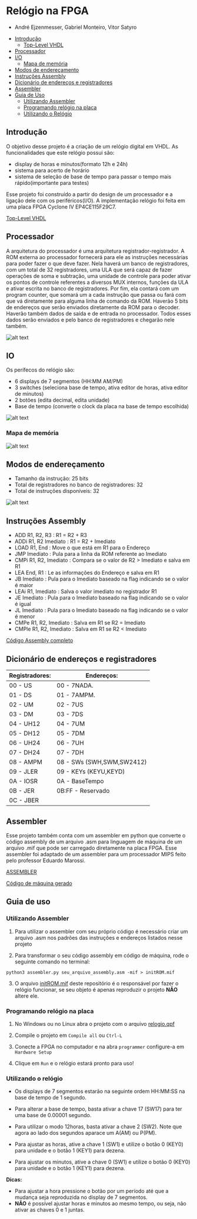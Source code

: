 # Relógio na FPGA

- André Ejzenmesser, Gabriel Monteiro, Vitor Satyro

* [Introdução](#introdução)
  * [Top-Level VHDL](https://github.com/decoejz/relogio_FPGA/blob/master/relogio.vhd)
* [Processador](#processador)
* [I/O](#io)
  * [Mapa de memória](#mapa-de-memória)
* [Modos de endereçamento](#modos-de-endereçamento)
* [Instruções Assembly](#instruções-assembly)
* [Dicionário de endereços e registradores](#dicionário-de-endereços-e-registradores)
* [Assembler](#assembler)
* [Guia de Uso](#guia-de-uso)
   * [Utilizando Assembler](#utilizando-assembler)
   * [Programando relógio na placa](#programando-relógio-na-placa)
   * [Utilizando o Relógio](#utilizando-o-relógio)


## Introdução

O objetivo desse projeto é a criação de um relógio digital em VHDL. As funcionalidades que este relógio possui são:
 - display de horas e minutos(formato 12h e 24h)
 - sistema para acerto de horário
 - sistema de seleção de base de tempo para passar o tempo mais rápido(importante para testes)

Esse projeto foi construído a partir do design de um processador e a ligação dele com os periféricos(I/O). A implementação relógio foi feita em uma placa FPGA Cyclone IV EP4CE115F29C7.

[Top-Level VHDL](https://github.com/decoejz/relogio_FPGA/blob/master/relogio.vhd)

 
## Processador

A arquitetura do processador é uma arquitetura registrador-registrador. A ROM externa ao processador fornecerá para ele as instruções necessárias para poder fazer o que deve fazer. Nela haverá um banco de registradores, com um total de 32 registradores, uma ULA que será capaz de fazer operações de soma e subtração, uma unidade de controle para poder ativar os pontos de controle referentes a diversos MUX internos, funções da ULA e ativar escrita no banco de registradores. Por fim, ela contará com um program counter, que somará um a cada instrução que passa ou fará com que vá diretamente para alguma linha de comando da ROM. Haverão 5 bits de endereços que serão enviados diretamente da ROM para o decoder. Haverão também dados de saída e de entrada no processador. Todos esses dados serão enviados e pelo banco de registradores e chegarão nele também.


![alt text](https://github.com/decoejz/relogio_FPGA/blob/master/imagens/processador.png)

## IO

Os perífecos do relógio são:

- 6 displays de 7 segmentos (HH:MM AM/PM)
- 3 switches (seleciona base de tempo, ativa editor de horas, ativa editor de minutos)
- 2 botões (edita decimal, edita unidade)
- Base de tempo (converte o clock da placa na base de tempo escolhida)

![alt text](https://github.com/decoejz/relogio_FPGA/blob/master/imagens/io.png)

### Mapa de memória

![alt text](https://github.com/decoejz/relogio_FPGA/blob/master/imagens/mapamemoria.png)

## Modos de endereçamento 

- Tamanho da instrução: 25 bits
- Total de registradores no banco de registradores: 32
- Total de instruções disponíveis: 32

![alt text](https://github.com/decoejz/relogio_FPGA/blob/master/imagens/enderacamento.png)

## Instruções Assembly

- ADD R1, R2, R3 : R1 = R2 + R3
- ADDi R1, R2 Imediato : R1 = R2 + Imediato
- LOAD R1, End : Move o que está em R1 para o Endereço
- JMP Imediato : Pula para a linha da ROM referente ao Imediato
- CMPi R1, R2, Imediato : Compara se o valor de R2 > Imediato e salva em R1
- LEA End, R1 : Le as informações do Endereço e salva em R1
- JB Imediato : Pula para o Imediato baseado na flag indicando se o valor é maior
- LEAi R1, Imediato : Salva o valor imediato no registrador R1
- JE Imediato : Pula para o Imediato baseado na flag indicando se o valor é igual
- JL Imediato : Pula para o Imediato baseado na flag indicando se o valor é menor
- CMPe R1, R2, Imediato : Salva em R1 se R2 = Imediato
- CMPle R1, R2, Imediato : Salva em R1 se R2 < Imediato

[Código Assembly completo](https://github.com/decoejz/relogio_FPGA/blob/master/assembly/assembly.asm)

## Dicionário de endereços e registradores


 | Registradores:    |   Endereços:        |
 | ----------------- | ------------------- |
 | 00 - US           |   00 - 7NADA.       |
 | 01 - DS           |   01 - 7AMPM.       |
 | 02 - UM           |   02 - 7US          |
 | 03 - DM           |   03 - 7DS          |
 | 04 - UH12         |   04 - 7UM          |
 | 05 - DH12         |   05 - 7DM          |
 | 06 - UH24         |   06 - 7UH          |
 | 07 - DH24         |   07 - 7DH          |
 | 08 - AMPM         |   08 - SWs (SWH,SWM,SW2412)        |
 | 09 - JLER         |   09 - KEYs (KEYU,KEYD)         |
 | 0A - IOSR         |   0A - BaseTempo    |
 | 0B - JER          |   0B:FF - Reservado |
 | 0C - JBER         |                     |

## Assembler

Esse projeto também conta com um assembler em python que converte o código assembly de um arquivo .asm para linguagem de máquina de um arquivo .mif que pode ser carregado diretamente na placa FPGA. Esse assembler foi adaptado de um assembler para um processador MIPS feito pelo professor Eduardo Marossi.

[ASSEMBLER](https://github.com/decoejz/relogio_FPGA/blob/master/python/assembler.py)

[Código de máquina gerado](https://github.com/decoejz/relogio_FPGA/blob/master/mif/initROM.mif)

## Guia de uso

### Utilizando Assembler

1. Para utilizar o assembler com seu próprio código é necessário criar um arquivo .asm nos padrões das instruções e endereços listados nesse projeto

2. Para transformar o seu código assembly em código de máquina, rode o seguinte comando no terminal:
```
python3 assembler.py seu_arquivo_assembly.asm -mif > initROM.mif
```
3. O arquivo [initROM.mif](https://github.com/decoejz/relogio_FPGA) deste repositório é o responsável por fazer o relógio funcionar, se seu objeto é apenas reproduzir o projeto **NÃO** altere ele.

### Programando relógio na placa

1. No Windows ou no Linux abra o projeto com o arquivo [relogio.qpf](https://github.com/decoejz/relogio_FPGA/blob/master/relogio.qpf)

2. Compile o projeto em `Compile all` ou `Ctrl-L`

3. Conecte a FPGA no computador e na abra `programmer` configure-a em `Hardware Setup`

4. Clique em `Run` e o relógio estará pronto para uso!

### Utilizando o relógio

- Os displays de 7 segmentos estarão na seguinte ordem HH:MM:SS na base de tempo de 1 segundo.

- Para alterar a base de tempo, basta ativar a chave 17 (SW17) para ter uma base de 0.00001 segundo.

- Para utilizar o modo 12horas, basta ativar a chave 2 (SW2). Note que agora ao lado dos segundos aparace um A(AM) ou P(PM).

- Para ajustar as horas, ative a chave 1 (SW1) e utilize o botão 0 (KEY0) para unidade e o botão 1 (KEY1) para dezena.

- Para ajustar os minutos, ative a chave 0 (SW1) e utilize o botão 0 (KEY0) para unidade e o botão 1 (KEY1) para dezena.

__Dicas:__ 
 - Para ajustar a hora pressione o botão por um período até que a mudança seja reproduzida no display de 7 segmentos. 
 - **NÃO** é possível ajustar horas e minutos ao mesmo tempo, ou seja, não ativar as chaves 0 e 1 juntas.
